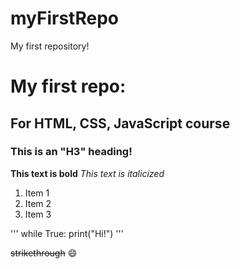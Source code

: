 # myFirstRepo
My first repository!
# My first repo:
## For HTML, CSS, JavaScript course
### This is an "H3" heading!
**This text is bold**
*This text is italicized*
1. Item 1
2. Item 2
3. Item 3

'''
while True:
  print("Hi!")
'''

~~strikethrough~~
:smile:
